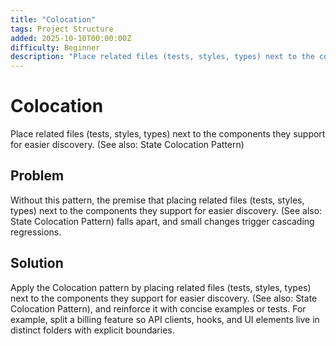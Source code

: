 ```yaml
---
title: "Colocation"
tags: Project Structure
added: 2025-10-10T00:00:00Z
difficulty: Beginner
description: "Place related files (tests, styles, types) next to the components they support for easier discovery. (See also: State Colocation Pattern)"
---
```

# Colocation

Place related files (tests, styles, types) next to the components they support for easier discovery. (See also: State Colocation Pattern)

## Problem

Without this pattern, the premise that placing related files (tests, styles, types) next to the components they support for easier discovery. (See also: State Colocation Pattern) falls apart, and small changes trigger cascading regressions.

## Solution

Apply the Colocation pattern by placing related files (tests, styles, types) next to the components they support for easier discovery. (See also: State Colocation Pattern), and reinforce it with concise examples or tests. For example, split a billing feature so API clients, hooks, and UI elements live in distinct folders with explicit boundaries.
